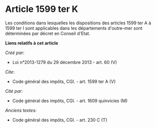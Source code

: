 # Article 1599 ter K

Les conditions dans lesquelles les dispositions des articles 1599 ter A à 1599 ter I sont applicables dans les départements
d'outre-mer sont déterminées par décret en Conseil d'Etat.

**Liens relatifs à cet article**

_Créé par_:

  - Loi n°2013-1279 du 29 décembre 2013 - art. 60 (V)

_Cite_:

  - Code général des impôts, CGI. - art. 1599 ter A (V)

_Cité par_:

  - Code général des impôts, CGI. - art. 1609 quinvicies (M)

_Anciens textes_:

  - Code général des impôts, CGI. - art. 230 C (T)
